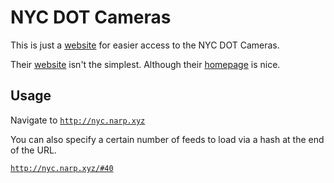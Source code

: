 # NYC DOT Cameras

This is just a [website](http://nyc.narp.xyz) for easier access to the NYC DOT Cameras.

Their [website](http://dotsignals.org/multiview2.php) isn't the simplest.
Although their [homepage](http://dotsignals.org) is nice.

## Usage

Navigate to [`http://nyc.narp.xyz`](http://nyc.narp.xyz)

You can also specify a certain number of feeds to load via a hash at the end of
the URL.

[`http://nyc.narp.xyz/#40`](http://nyc.narp.xyz/#40)
